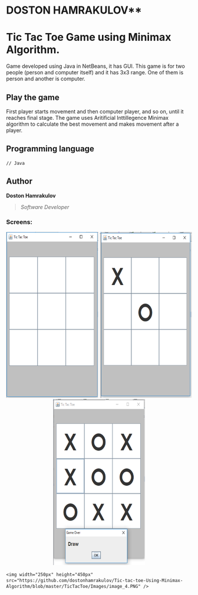 # DOSTON HAMRAKULOV**

# Tic Tac Toe Game using Minimax Algorithm.

Game developed using Java in NetBeans, it has GUI. This game is for two people (person and computer itself) and it has 3x3 range. One of them is person and another is computer.



## Play the game
First player starts movement and then computer player, and so on, until it reaches final stage. The game uses Aritificial Inttillegence Minimax algorithm to calculate the best movement and makes movement after a player.


## Programming language
```[java]
// Java
```

## Author
**Doston Hamrakulov**
>*Software Developer*



### Screens:

<p align="center">
	<img width="250px" height="450px" src="https://github.com/dostonhamrakulov/Tic-tac-toe-Using-Minimax-Algorithm/blob/master/TicTacToe/Images/image_1.PNG"/>
	<img width="250px" height="450px" src="https://github.com/dostonhamrakulov/Tic-tac-toe-Using-Minimax-Algorithm/blob/master/TicTacToe/Images/image_2.PNG" />
	<img width="250px" height="450px" src="https://github.com/dostonhamrakulov/Tic-tac-toe-Using-Minimax-Algorithm/blob/master/TicTacToe/Images/image_3.PNG" />
</p>

<p align="center">
	
	<img width="250px" height="450px" src="https://github.com/dostonhamrakulov/Tic-tac-toe-Using-Minimax-Algorithm/blob/master/TicTacToe/Images/image_4.PNG" />
</p>

